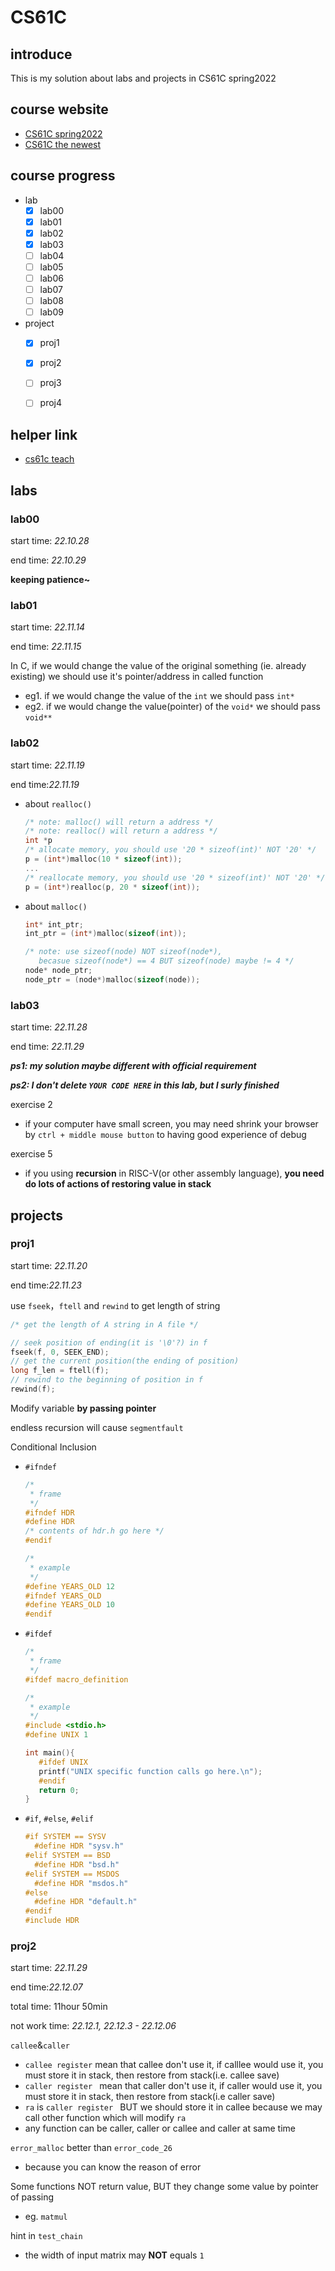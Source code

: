 # CS61C

## introduce

This is my solution about labs and projects in CS61C spring2022

## course website

- [CS61C spring2022](https://inst.eecs.berkeley.edu/~cs61c/sp22/)
- [CS61C the newest](https://cs61c.org/)

## course progress

- lab
  - [x] lab00
  - [x] lab01
  - [x] lab02
  - [x] lab03
  - [ ] lab04
  - [ ] lab05
  - [ ] lab06
  - [ ] lab07
  - [ ] lab08
  - [ ] lab09
  
- project
  - [x] proj1
  - [x] proj2
  
  - [ ] proj3
  - [ ] proj4

## helper link

- [cs61c teach](https://github.com/61c-teach)



## labs

### lab00

start time: *22.10.28*

end time: *22.10.29*

**keeping patience~**

### lab01

start time: *22.11.14*

end time: *22.11.15*

In C, if we would change the value of the original something (ie. already existing)
we should use it's pointer/address in called function

- eg1. if we would change the value of the `int` we should pass `int*`
- eg2. if we would change the value(pointer) of the `void*` we should pass `void**`

### lab02

start time: *22.11.19*

end time:*22.11.19*

- about `realloc()`

  ```c
  /* note: malloc() will return a address */
  /* note: realloc() will return a address */
  int *p
  /* allocate memory, you should use '20 * sizeof(int)' NOT '20' */
  p = (int*)malloc(10 * sizeof(int));
  ...
  /* reallocate memory, you should use '20 * sizeof(int)' NOT '20' */
  p = (int*)realloc(p, 20 * sizeof(int));
  ```
  
- about `malloc()`

  ```c
  int* int_ptr;
  int_ptr = (int*)malloc(sizeof(int));
  
  /* note: use sizeof(node) NOT sizeof(node*),
  	 becasue sizeof(node*) == 4 BUT sizeof(node) maybe != 4 */
  node* node_ptr;
  node_ptr = (node*)malloc(sizeof(node));
  ```


### lab03

start time: *22.11.28*

end time: *22.11.29*

***ps1: my solution maybe different with official requirement***

***ps2: I don't delete `YOUR CODE HERE` in this lab, but I surly finished***

exercise 2

- if your computer have small screen, you may need shrink your browser by `ctrl + middle mouse button`  to having good experience of debug

exercise 5

- if you using **recursion** in RISC-V(or other assembly language), **you need do lots of actions of restoring value in stack**

## projects

### proj1

start time: *22.11.20*

end time:*22.11.23*

use `fseek`，`ftell` and `rewind` to get length of string 

  ```c
  /* get the length of A string in A file */
  
  // seek position of ending(it is '\0'?) in f
  fseek(f, 0, SEEK_END);
  // get the current position(the ending of position) 
  long f_len = ftell(f);
  // rewind to the beginning of position in f
  rewind(f);
  ```

Modify variable **by passing pointer**

endless recursion will cause `segmentfault`

Conditional Inclusion

- `#ifndef`

  ```c
  /* 
   * frame
   */
  #ifndef HDR 
  #define HDR 
  /* contents of hdr.h go here */ 
  #endif
  
  /* 
   * example
   */
  #define YEARS_OLD 12
  #ifndef YEARS_OLD
  #define YEARS_OLD 10
  #endif
  ```

- `#ifdef`

  ```c
  /* 
   * frame
   */
  #ifdef macro_definition
  
  /* 
   * example
   */
  #include <stdio.h>
  #define UNIX 1
  
  int main(){
     #ifdef UNIX
     printf("UNIX specific function calls go here.\n");
     #endif
     return 0;
  }
  ```
  
- `#if`, `#else`, `#elif`

  ```c
  #if SYSTEM == SYSV 
  	#define HDR "sysv.h" 
  #elif SYSTEM == BSD 
  	#define HDR "bsd.h" 
  #elif SYSTEM == MSDOS 
  	#define HDR "msdos.h" 
  #else 
  	#define HDR "default.h" 
  #endif 
  #include HDR
  ```

### proj2

start time: *22.11.29*

end time:*22.12.07*

total time: 11hour 50min

not work time: *22.12.1, 22.12.3 - 22.12.06*

`callee`&`caller`

- `callee register` mean that callee don't use it, if calllee would use it, you must store it in stack, then restore from stack(i.e. callee save)
- `caller register ` mean that caller don't use it, if caller would use it, you must store it in stack, then restore from stack(i.e caller save)
- `ra` is `caller register ` BUT we should store it in callee because we may call other function which will modify `ra` 
- any function can be caller, caller or callee and caller at same time

`error_malloc` better than `error_code_26`

- because you can know the reason of error

Some functions NOT return value, BUT they change some value by pointer of passing

- eg. `matmul`

hint in `test_chain`

- the width of input matrix may **NOT** equals `1`